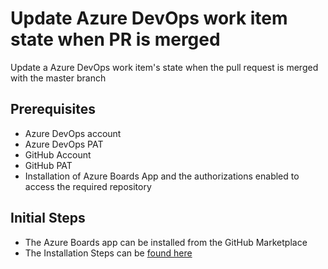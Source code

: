 # Update Azure DevOps work item state when PR is merged

Update a Azure DevOps work item's state when the pull request is merged with the master branch

## Prerequisites

- Azure DevOps account
- Azure DevOps PAT
- GitHub Account
- GitHub PAT
- Installation of Azure Boards App and the authorizations enabled to access the required repository

## Initial Steps

- The Azure Boards app can be installed from the GitHub Marketplace
- The Installation Steps can be [found here](https://docs.microsoft.com/en-us/azure/devops/boards/github/install-github-app?view=azure-devops)



